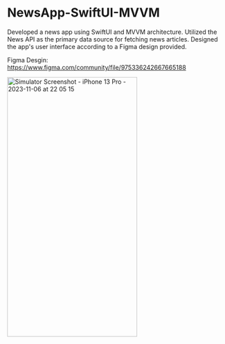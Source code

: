 # NewsApp-SwiftUI-MVVM

Developed a news app using SwiftUI and MVVM architecture.
Utilized the News API as the primary data source for fetching news articles.
Designed the app's user interface according to a Figma design provided.

Figma Desgin: https://www.figma.com/community/file/975336242667665188

<img src="https://github.com/malindu21/NewsApp-SwiftUI-MVVM/assets/53685082/4ef9e8f8-d141-4bf4-a6a7-26a6d95ac62e" alt="Simulator Screenshot - iPhone 13 Pro - 2023-11-06 at 22 05 15" width="300" height="600">
